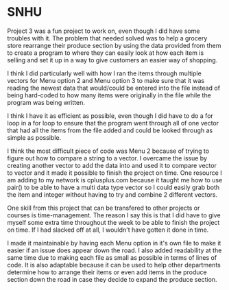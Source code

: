 # SNHU

Project 3 was a fun project to work on, even though I did have some troubles with it.
The problem that needed solved was to help a grocery store rearrange their produce section by using
the data provided from them to create a program to where they can easily look at how each item is selling
and set it up in a way to give customers an easier way of shopping.

I think I did particularly well with how I ran the items through multiple vectors for Menu option 2 and Menu option 3
to make sure that it was reading the newest data that would/could be entered into the file instead of being hard-coded 
to how many items were originally in the file while the program was being written.

I think I have it as efficient as possible, even though I did have to do a for loop in a for loop to ensure that the 
program went through all of one vector that had all the items from the file added and could be looked through as simple 
as possible. 

I think the most difficult piece of code was Menu 2 because of trying to figure out how to compare a string to a vector.
I overcame the issue by creating another vector to add the data into and used it to compare vector<string> to vector<string>
and it made it possible to finish the project on time. One resource I am adding to my network is cplusplus.com because it taught 
me how to use pair() to be able to have a multi data type vector so I could easily grab both the item and integer without having
to try and combine 2 different vectors.

One skill from this project that can be transfered to other projects or courses is time-management. The reason I say this is that
I did have to give myself some extra time throughout the week to be able to finish the project on time. If I had slacked off at all, 
I wouldn't have gotten it done in time.

I made it maintainable by having each Menu option in it's own file to make it easier if an issue does appear down the road. I also 
added readability at the same time due to making each file as small as possible in terms of lines of code. It is also adaptable because 
it can be used to help other departments determine how to arrange their items or even add items in the produce section down the road in
case they decide to expand the produce section.
